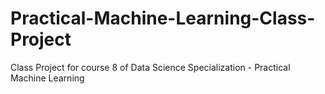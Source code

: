 # Practical-Machine-Learning-Class-Project
Class Project for course 8 of Data Science Specialization - Practical Machine Learning
